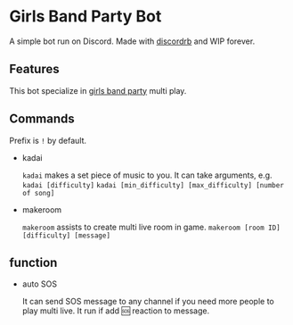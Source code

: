 # Girls Band Party Bot
A simple bot run on Discord.
Made with [discordrb](https://github.com/meew0/discordrb) and WIP forever.

## Features

This bot specialize in [girls band party](https://bang-dream.bushimo.jp/) multi play.

## Commands

   Prefix is `!` by default.

- kadai

  `kadai` makes a set piece of music to you. It can take arguments, e.g.
  `kadai [difficulty]`
  `kadai [min_difficulty] [max_difficulty] [number of song]`
  
- makeroom

  `makeroom` assists to create multi live room in game.
  `makeroom [room ID] [difficulty] [message]`

## function

- auto SOS

  It can send SOS message to any channel if you need more people to play multi live.
  It run if add :sos: reaction to message.